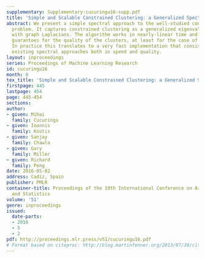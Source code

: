 ```yaml
---
supplementary: Supplementary:cucuringu16-supp.pdf
title: 'Simple and Scalable Constrained Clustering: a Generalized Spectral Method'
abstract: We present a simple spectral approach to the well-studied constrained clustering
  problem. It captures constrained clustering as a generalized eigenvalue problem
  with graph Laplacians. The algorithm works in nearly-linear time and provides concrete
  guarantees for the quality of the clusters, at least for the case of 2-way partitioning.
  In practice this translates to a very fast implementation that consistently outperforms
  existing spectral approaches both in speed and quality.
layout: inproceedings
series: Proceedings of Machine Learning Research
id: cucuringu16
month: 0
tex_title: 'Simple and Scalable Constrained Clustering: a Generalized Spectral Method'
firstpage: 445
lastpage: 454
page: 445-454
sections: 
author:
- given: Mihai
  family: Cucuringu
- given: Ioannis
  family: Koutis
- given: Sanjay
  family: Chawla
- given: Gary
  family: Miller
- given: Richard
  family: Peng
date: 2016-05-02
address: Cadiz, Spain
publisher: PMLR
container-title: Proceedings of the 19th International Conference on Artificial Intelligence
  and Statistics
volume: '51'
genre: inproceedings
issued:
  date-parts:
  - 2016
  - 5
  - 2
pdf: http://proceedings.mlr.press/v51/cucuringu16.pdf
# Format based on citeproc: http://blog.martinfenner.org/2013/07/30/citeproc-yaml-for-bibliographies/
---
```

